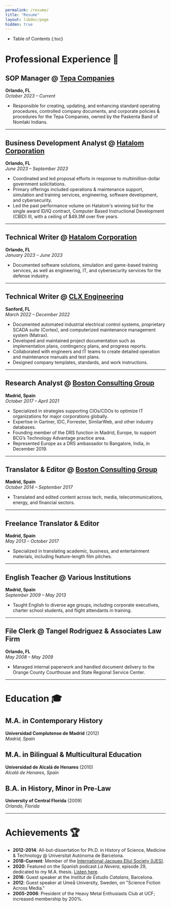 ```yaml
---
permalink: /resume/
title: "Resume"
layout: libdoc/page
hidden: true
---
```


* Table of Contents
{:toc}

# Professional Experience 💼

## SOP Manager @ [Tepa Companies](http://tepa.com)
**Orlando, FL**  
*October 2023 – Current*  
- Responsible for creating, updating, and enhancing standard operating procedures, controlled company documents, and corporate policies & procedures for the Tepa Companies, owned by the Paskenta Band of Nomlaki Indians.

---

## Business Development Analyst @ [Hatalom Corporation](https://www.hatalom.com)
**Orlando, FL**  
*June 2023 – September 2023*  
- Coordinated and led proposal efforts in response to multimillion-dollar government solicitations.
- Primary offerings included operations & maintenance support, simulation and training services, engineering, software development, and cybersecurity.
- Led the past performance volume on Hatalom's winning bid for the single award ID/IQ contract, Computer Based Instructional Development (CBID) III, with a ceiling of $49.3M over five years.

---

## Technical Writer @ [Hatalom Corporation](https://www.hatalom.com)
**Orlando, FL**  
*January 2023 – June 2023*  
- Documented software solutions, simulation and game-based training services, as well as engineering, IT, and cybersecurity services for the defense industry.

---

## Technical Writer @ [CLX Engineering](https://clxengineering.com)
**Sanford, FL**  
*March 2022 – December 2022*  
- Documented automated industrial electrical control systems, proprietary SCADA suite (Cortex), and computerized maintenance management system (Matrax).
- Developed and maintained project documentation such as implementation plans, contingency plans, and progress reports.
- Collaborated with engineers and IT teams to create detailed operation and maintenance manuals and test plans.
- Designed company templates, standards, and work instructions.

---

## Research Analyst @ [Boston Consulting Group](https://www.bcg.com)
**Madrid, Spain**  
*October 2017 – April 2021*  
- Specialized in strategies supporting CIOs/CDOs to optimize IT organizations for major corporations globally.
- Expertise in Gartner, IDC, Forrester, SimilarWeb, and other industry databases.
- Founding member of the DRS function in Madrid, Europe, to support BCG’s Technology Advantage practice area.
- Represented Europe as a DRS ambassador to Bangalore, India, in December 2019.

---

## Translator & Editor @ [Boston Consulting Group](https://www.bcg.com)
**Madrid, Spain**  
*October 2014 – September 2017*  
- Translated and edited content across tech, media, telecommunications, energy, and financial sectors.

---

## Freelance Translator & Editor
**Madrid, Spain**  
*May 2013 – October 2017*  
- Specialized in translating academic, business, and entertainment materials, including feature-length film pitches.

---

## English Teacher @ Various Institutions
**Madrid, Spain**  
*September 2009 – May 2013*  
- Taught English to diverse age groups, including corporate executives, charter school students, and flight attendants in training.

---

## File Clerk @ Tangel Rodriguez & Associates Law Firm
**Orlando, FL**  
*May 2008 – May 2009*  
- Managed internal paperwork and handled document delivery to the Orange County Courthouse and State Regional Service Center.

---

# Education 🎓

## M.A. in Contemporary History  
**Universidad Complutense de Madrid** (2012)  
*Madrid, Spain*

## M.A. in Bilingual & Multicultural Education  
**Universidad de Alcalá de Henares** (2010)  
*Alcalá de Henares, Spain*

## B.A. in History, Minor in Pre-Law  
**University of Central Florida** (2009)  
*Orlando, Florida*

---

# Achievements 🏆

- **2012-2014**: All-but-dissertation for Ph.D. in History of Science, Medicine & Technology @ Universitat Autónoma de Barcelona.
- **2018-Current**: Member of the [International Jacques Ellul Society (IJES)](https://ellul.org).
- **2020**: Featured on the Spanish podcast *La Nevera*, episode 29, dedicated to my M.A. thesis. [Listen here](https://www.ivoox.com/en/nevera-vol-29-el-neo-ludismo-movimientos-audios-mp3_rf_57219834_1.html).
- **2016**: Guest speaker at the *Institut de Estudis Catalans*, Barcelona.
- **2012**: Guest speaker at Umeå University, Sweden, on "Science Fiction Across Media."
- **2005-2006**: President of the Heavy Metal Enthusiasts Club at UCF; increased membership by 200%.
